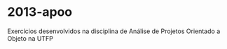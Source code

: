 # 2013-apoo
Exercícios desenvolvidos na disciplina de Análise de Projetos Orientado a Objeto na UTFP

